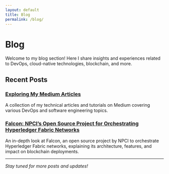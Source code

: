 ```yaml
---
layout: default
title: Blog
permalink: /blog/
---
```


# Blog

Welcome to my blog section! Here I share insights and experiences related to DevOps, cloud-native technologies, blockchain, and more.

## Recent Posts

### [Exploring My Medium Articles](https://medium.com/@ratinder021)
A collection of my technical articles and tutorials on Medium covering various DevOps and software engineering topics.

### [Falcon: NPCI’s Open Source Project for Orchestrating Hyperledger Fabric Networks](https://www.npci.org.in/blog/falcon-npcis-open-source-project-for-orchestrating-hyperledger-fabric-networks)
An in-depth look at Falcon, an open source project by NPCI to orchestrate Hyperledger Fabric networks, explaining its architecture, features, and impact on blockchain deployments.

---

_Stay tuned for more posts and updates!_
